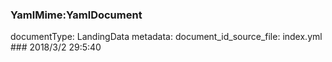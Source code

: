 ### YamlMime:YamlDocument
documentType: LandingData
metadata:
    document_id_source_file: index.yml
    ### 2018/3/2 29:5:40
